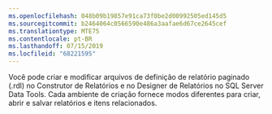 ```yaml
---
ms.openlocfilehash: 048b09b19857e91ca73f0be2d00992505ed145d5
ms.sourcegitcommit: b2464064c0566590e486a3aafae6d67ce2645cef
ms.translationtype: MTE75
ms.contentlocale: pt-BR
ms.lasthandoff: 07/15/2019
ms.locfileid: "68221595"
---
```

  Você pode criar e modificar arquivos de definição de relatório paginado (.rdl) no Construtor de Relatórios e no Designer de Relatórios no SQL Server Data Tools. Cada ambiente de criação fornece modos diferentes para criar, abrir e salvar relatórios e itens relacionados.
   